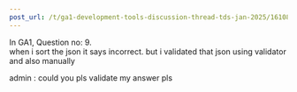 ```yaml
---
post_url: /t/ga1-development-tools-discussion-thread-tds-jan-2025/161083/94
---
```

In GA1, Question no: 9.  
when i sort the json it says incorrect. but i validated that json using validator and also manually

admin : could you pls validate my answer pls